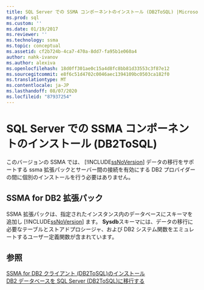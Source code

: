 ```yaml
---
title: SQL Server での SSMA コンポーネントのインストール (DB2ToSQL) |Microsoft Docs
ms.prod: sql
ms.custom: ''
ms.date: 01/19/2017
ms.reviewer: ''
ms.technology: ssma
ms.topic: conceptual
ms.assetid: cf2b724b-4ca7-470a-8dd7-fa95b1e060a4
author: nahk-ivanov
ms.author: alexiva
ms.openlocfilehash: 18d0ff301ae0c15a4d8fc8bb81d33553c3f87e12
ms.sourcegitcommit: e8f6c51d4702c0046aec1394109bc0503ca182f0
ms.translationtype: MT
ms.contentlocale: ja-JP
ms.lasthandoff: 08/07/2020
ms.locfileid: "87937254"
---
```

# <a name="installing-ssma-components-on-sql-server-db2tosql"></a>SQL Server での SSMA コンポーネントのインストール (DB2ToSQL)
このバージョンの SSMA では、 [!INCLUDE[ssNoVersion](../../includes/ssnoversion-md.md)] データの移行をサポートする ssma 拡張パックとサーバー間の接続を有効にする DB2 プロバイダーの間に個別のインストールを行う必要はありません。  
  
## <a name="ssma-for-db2-extension-pack"></a>SSMA for DB2 拡張パック  
SSMA 拡張パックは、指定されたインスタンス内のデータベースにスキーマを追加し [!INCLUDE[ssNoVersion](../../includes/ssnoversion-md.md)] ます。 **Sysdb**スキーマには、データの移行に必要なテーブルとストアドプロシージャ、および DB2 システム関数をエミュレートするユーザー定義関数が含まれています。  
  
## <a name="see-also"></a>参照  
[SSMA for DB2 クライアント &#40;DB2ToSQL&#41;のインストール](../../ssma/db2/installing-ssma-for-db2-client-db2tosql.md)  
[DB2 データベースを SQL Server &#40;DB2ToSQL&#41;に移行する](../../ssma/db2/migrating-db2-databases-to-sql-server-db2tosql.md)  
  
